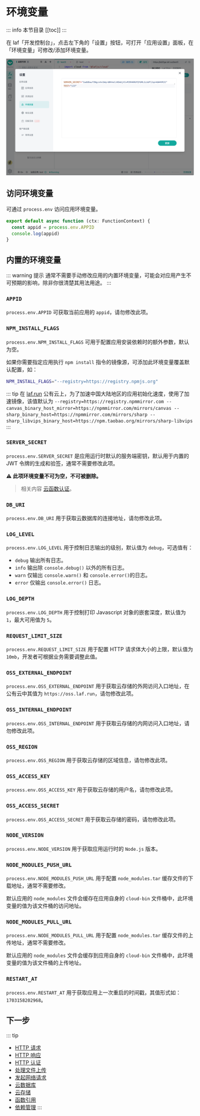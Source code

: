 

# 环境变量

::: info 本节目录
[[toc]]
:::

在 laf「开发控制台」，点击左下角的「设置」按钮，可打开「应用设置」面板，在「环境变量」可修改/添加环境变量。


![Environment Variables](env.png)

## 访问环境变量

可通过 `process.env` 访问应用环境变量。

```typescript
export default async function (ctx: FunctionContext) {
  const appid = process.env.APPID
  console.log(appid)
}
```

## 内置的环境变量

::: warning 提示
通常不需要手动修改应用的内置环境变量，可能会对应用产生不可预期的影响，除非你很清楚其用法用途。
:::

### `APPID`

`process.env.APPID` 可获取当前应用的 `appid`，请勿修改此项。

### `NPM_INSTALL_FLAGS`

`process.env.NPM_INSTALL_FLAGS` 可用于配置应用安装依赖时的额外参数，默认为空。

如果你需要指定应用执行 `npm install` 指令的镜像源，可添加此环境变量覆盖默认配置，如：

```sh
NPM_INSTALL_FLAGS="--registry=https://registry.npmjs.org"
```

::: tip
在 [laf.run](https://laf.run) 公有云上，为了加速中国大陆地区的应用初始化速度，使用了加速镜像，该值默认为 `--registry=https://registry.npmmirror.com --canvas_binary_host_mirror=https://npmmirror.com/mirrors/canvas --sharp_binary_host=https://npmmirror.com/mirrors/sharp --sharp_libvips_binary_host=https://npm.taobao.org/mirrors/sharp-libvips`
:::


### `SERVER_SECRET`

`process.env.SERVER_SECRET` 是应用运行时默认的服务端密钥，默认用于内置的 JWT 令牌的生成和验签，通常不需要修改此项。

**⚠️ 此项环境变量不可为空，不可被删除。**

> 相关内容 [云函数认证](./auth.md)。

### `DB_URI`

`process.env.DB_URI` 用于获取云数据库的连接地址，请勿修改此项。

### `LOG_LEVEL`

`process.env.LOG_LEVEL` 用于控制日志输出的级别，默认值为 `debug`，可选值有：
- `debug` 输出所有日志。
- `info`  输出除 `console.debug()` 以外的所有日志。
- `warn`  仅输出 `console.warn()` 和 `console.error()`的日志。
- `error` 仅输出 `console.error()` 日志。


### `LOG_DEPTH`

`process.env.LOG_DEPTH` 用于控制打印 Javascript 对象的嵌套深度，默认值为 `1`，最大可用值为 `5`。


### `REQUEST_LIMIT_SIZE`

`process.env.REQUEST_LIMIT_SIZE` 用于配置 HTTP 请求体大小的上限，默认值为 `10mb`，开发者可根据业务需要调整此值。


### `OSS_EXTERNAL_ENDPOINT` 

`process.env.OSS_EXTERNAL_ENDPOINT` 用于获取云存储的外网访问入口地址，在公有云中其值为 `https://oss.laf.run`，请勿修改此项。

### `OSS_INTERNAL_ENDPOINT`

`process.env.OSS_INTERNAL_ENDPOINT` 用于获取云存储的内网访问入口地址，请勿修改此项。

### `OSS_REGION`

`process.env.OSS_REGION` 用于获取云存储的区域信息，请勿修改此项。

### `OSS_ACCESS_KEY`

`process.env.OSS_ACCESS_KEY` 用于获取云存储的用户名，请勿修改此项。

### `OSS_ACCESS_SECRET`

`process.env.OSS_ACCESS_SECRET` 用于获取云存储的密码，请勿修改此项。

### `NODE_VERSION`

`process.env.NODE_VERSION` 用于获取应用运行时的 `Node.js` 版本。

### `NODE_MODULES_PUSH_URL`

`process.env.NODE_MODULES_PUSH_URL` 用于配置 `node_modules.tar` 缓存文件的下载地址，通常不需要修改。

默认应用的 `node_modules` 文件会缓存在应用自身的 `cloud-bin` 文件桶中，此环境变量的值为该文件桶的访问地址。

### `NODE_MODULES_PULL_URL`

`process.env.NODE_MODULES_PULL_URL` 用于配置 `node_modules.tar` 缓存文件的上传地址，通常不需要修改。

默认应用的 `node_modules` 文件会缓存到应用自身的 `cloud-bin` 文件桶中，此环境变量的值为该文件桶的上传地址。


### `RESTART_AT`

`process.env.RESTART_AT` 用于获取应用上一次重启的时间戳，其值形式如： `1703158202968`。


## 下一步
::: tip
- [HTTP 请求](./request.md)
- [HTTP 响应](./response.md)
- [HTTP 认证](./auth.md)
- [处理文件上传](./files.md)
- [发起网络请求](./fetch.md)
- [云数据库](../cloud-database/index.md)
- [云存储](../cloud-storage/index.md)
- [函数引用](./import.md)
- [依赖管理](./deps.md)
:::
